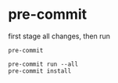 # pre-commit

first stage all changes, then run 

    pre-commit

    pre-commit run --all
    pre-commit install
